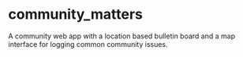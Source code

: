 # community_matters
A community web app with a location based bulletin board and a map interface for logging common community issues.
